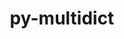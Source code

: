 ---
title: "py-multidict"
layout: cache
categories: [package, develop]
meta: {"compilers": ["apple-clang@16.0.0", "gcc@11.4.0", "gcc@13.2.0", "intel-oneapi-compilers@2025.1.0"], "num_specs": 140, "num_specs_by_stack": {"e4s": 30, "e4s-oneapi": 18, "ml-darwin-aarch64-mps": 30, "ml-linux-aarch64-cpu": 31, "ml-linux-aarch64-cuda": 30, "ml-linux-x86_64-cpu": 30, "ml-linux-x86_64-cuda": 29, "root": 140}, "oss": ["sequoia", "ubuntu22.04", "ubuntu24.04"], "platforms": ["darwin", "linux"], "stacks": ["e4s", "e4s-oneapi", "ml-darwin-aarch64-mps", "ml-linux-aarch64-cpu", "ml-linux-aarch64-cuda", "ml-linux-x86_64-cpu", "ml-linux-x86_64-cuda", "root"], "targets": ["aarch64", "x86_64_v3"], "versions": ["6.1.0"]}
spec_details: [{"compiler": "apple-clang@16.0.0", "hash": "2tgnxc34lmldx4rhbsmenmxaoje6n3j4", "os": "sequoia", "platform": "darwin", "size": "-", "stacks": ["ml-darwin-aarch64-mps", "root"], "target": "aarch64", "variants": ["build_system=python_pip"], "versions": ["6.1.0"]}, {"compiler": "gcc@13.2.0", "hash": "2va2ibvbxt6j2ukpm52msha675q4cvab", "os": "ubuntu24.04", "platform": "linux", "size": "-", "stacks": ["ml-linux-x86_64-cpu", "ml-linux-x86_64-cuda", "root"], "target": "x86_64_v3", "variants": ["build_system=python_pip"], "versions": ["6.1.0"]}, {"compiler": "gcc@13.2.0", "hash": "33hrviraccmvyodtfkphtlvncyhm4t7p", "os": "ubuntu24.04", "platform": "linux", "size": "-", "stacks": ["ml-linux-x86_64-cpu", "ml-linux-x86_64-cuda", "root"], "target": "x86_64_v3", "variants": ["build_system=python_pip"], "versions": ["6.1.0"]}, {"compiler": "gcc@11.4.0", "hash": "34o2c75lwlv5ieqe7nxjr3vk4hkpjj2c", "os": "ubuntu22.04", "platform": "linux", "size": "-", "stacks": ["e4s", "root"], "target": "x86_64_v3", "variants": ["build_system=python_pip"], "versions": ["6.1.0"]}, {"compiler": "gcc@13.2.0", "hash": "3ah2ea64dt2uaa2uca6se5rdbn77mega", "os": "ubuntu24.04", "platform": "linux", "size": "-", "stacks": ["ml-linux-x86_64-cpu", "ml-linux-x86_64-cuda", "root"], "target": "x86_64_v3", "variants": ["build_system=python_pip"], "versions": ["6.1.0"]}, {"compiler": "gcc@13.2.0", "hash": "3bz5fzdyqzo3fp2axv5xdyn2gcz6bnww", "os": "ubuntu24.04", "platform": "linux", "size": "-", "stacks": ["ml-linux-aarch64-cpu", "ml-linux-aarch64-cuda", "root"], "target": "aarch64", "variants": ["build_system=python_pip"], "versions": ["6.1.0"]}, {"compiler": "gcc@11.4.0", "hash": "3pmbusjvxtrkkvn25bnghmc74nk5qlct", "os": "ubuntu22.04", "platform": "linux", "size": "-", "stacks": ["e4s", "root"], "target": "x86_64_v3", "variants": ["build_system=python_pip"], "versions": ["6.1.0"]}, {"compiler": "gcc@13.2.0", "hash": "42t2l36wymckis6qmndj5xgczqogfqoz", "os": "ubuntu24.04", "platform": "linux", "size": "-", "stacks": ["ml-linux-x86_64-cpu", "ml-linux-x86_64-cuda", "root"], "target": "x86_64_v3", "variants": ["build_system=python_pip"], "versions": ["6.1.0"]}, {"compiler": "gcc@13.2.0", "hash": "4gabp43ad5nb7knwav3uq4gl5becxvej", "os": "ubuntu24.04", "platform": "linux", "size": "-", "stacks": ["ml-linux-aarch64-cuda", "root"], "target": "aarch64", "variants": ["build_system=python_pip"], "versions": ["6.1.0"]}, {"compiler": "apple-clang@16.0.0", "hash": "4mokbtzc6wlyyqr72vmq4tlsxhodns2b", "os": "sequoia", "platform": "darwin", "size": "-", "stacks": ["ml-darwin-aarch64-mps", "root"], "target": "aarch64", "variants": ["build_system=python_pip"], "versions": ["6.1.0"]}, {"compiler": "apple-clang@16.0.0", "hash": "4nrsefirksunt5wvdtoex6niybm3zbia", "os": "sequoia", "platform": "darwin", "size": "-", "stacks": ["ml-darwin-aarch64-mps", "root"], "target": "aarch64", "variants": ["build_system=python_pip"], "versions": ["6.1.0"]}, {"compiler": "gcc@11.4.0", "hash": "4nvkiuw36b2paniqnoa5ky5tny64vaur", "os": "ubuntu22.04", "platform": "linux", "size": "-", "stacks": ["e4s", "root"], "target": "x86_64_v3", "variants": ["build_system=python_pip"], "versions": ["6.1.0"]}, {"compiler": "gcc@13.2.0", "hash": "52ymrri5v2ne7yextjh2loshk4kdzkx6", "os": "ubuntu24.04", "platform": "linux", "size": "-", "stacks": ["ml-linux-aarch64-cpu", "ml-linux-aarch64-cuda", "root"], "target": "aarch64", "variants": ["build_system=python_pip"], "versions": ["6.1.0"]}, {"compiler": "gcc@11.4.0", "hash": "5azjikawqce7v7z4hcijyqsjye7mykh7", "os": "ubuntu22.04", "platform": "linux", "size": "-", "stacks": ["e4s", "root"], "target": "x86_64_v3", "variants": ["build_system=python_pip"], "versions": ["6.1.0"]}, {"compiler": "gcc@11.4.0", "hash": "5nenvuexyk4mca2vmra6m6mhwkvvyozl", "os": "ubuntu22.04", "platform": "linux", "size": "-", "stacks": ["e4s", "root"], "target": "x86_64_v3", "variants": ["build_system=python_pip"], "versions": ["6.1.0"]}, {"compiler": "gcc@13.2.0", "hash": "5tbuwaslizp2cfsimk7rdixrjr3omseo", "os": "ubuntu24.04", "platform": "linux", "size": "-", "stacks": ["ml-linux-x86_64-cpu", "ml-linux-x86_64-cuda", "root"], "target": "x86_64_v3", "variants": ["build_system=python_pip"], "versions": ["6.1.0"]}, {"compiler": "gcc@13.2.0", "hash": "67jgqr734bst5lge2qoti7xl5nsnpdef", "os": "ubuntu24.04", "platform": "linux", "size": "-", "stacks": ["ml-linux-x86_64-cpu", "ml-linux-x86_64-cuda", "root"], "target": "x86_64_v3", "variants": ["build_system=python_pip"], "versions": ["6.1.0"]}, {"compiler": "gcc@11.4.0", "hash": "6fjoemn2gx74i53z7heeiwn3m4dqdd2m", "os": "ubuntu22.04", "platform": "linux", "size": "-", "stacks": ["e4s", "root"], "target": "x86_64_v3", "variants": ["build_system=python_pip"], "versions": ["6.1.0"]}, {"compiler": "gcc@11.4.0", "hash": "6hi4obks2aqbx676sr4pw2m3lzqyeltm", "os": "ubuntu22.04", "platform": "linux", "size": "-", "stacks": ["e4s", "root"], "target": "x86_64_v3", "variants": ["build_system=python_pip"], "versions": ["6.1.0"]}, {"compiler": "intel-oneapi-compilers@2025.1.0", "hash": "6oyuwcrb5fovk3dpeggmiem3ps3nisuc", "os": "ubuntu22.04", "platform": "linux", "size": "-", "stacks": ["e4s-oneapi", "root"], "target": "x86_64_v3", "variants": ["build_system=python_pip"], "versions": ["6.1.0"]}, {"compiler": "gcc@13.2.0", "hash": "6sfe6p6go3rs22zmwuk55tjfkfupbkyt", "os": "ubuntu24.04", "platform": "linux", "size": "-", "stacks": ["ml-linux-aarch64-cpu", "ml-linux-aarch64-cuda", "root"], "target": "aarch64", "variants": ["build_system=python_pip"], "versions": ["6.1.0"]}, {"compiler": "gcc@11.4.0", "hash": "75jcircxvfwsil27laooxcw5jfmulwd2", "os": "ubuntu22.04", "platform": "linux", "size": "-", "stacks": ["e4s", "root"], "target": "x86_64_v3", "variants": ["build_system=python_pip"], "versions": ["6.1.0"]}, {"compiler": "gcc@11.4.0", "hash": "76vbwbauxber6ctwomf4motar4qaue6w", "os": "ubuntu22.04", "platform": "linux", "size": "-", "stacks": ["e4s", "root"], "target": "x86_64_v3", "variants": ["build_system=python_pip"], "versions": ["6.1.0"]}, {"compiler": "apple-clang@16.0.0", "hash": "77edr4435tvjsn7ey4hcueddezl376ih", "os": "sequoia", "platform": "darwin", "size": "-", "stacks": ["ml-darwin-aarch64-mps", "root"], "target": "aarch64", "variants": ["build_system=python_pip"], "versions": ["6.1.0"]}, {"compiler": "gcc@13.2.0", "hash": "7eqnopex7rh6tlalxfr5bolth4too3gl", "os": "ubuntu24.04", "platform": "linux", "size": "-", "stacks": ["ml-linux-aarch64-cpu", "ml-linux-aarch64-cuda", "root"], "target": "aarch64", "variants": ["build_system=python_pip"], "versions": ["6.1.0"]}, {"compiler": "gcc@13.2.0", "hash": "7kfu7awafcplj3tj4cnd5jy66iqzgvov", "os": "ubuntu24.04", "platform": "linux", "size": "-", "stacks": ["ml-linux-x86_64-cpu", "ml-linux-x86_64-cuda", "root"], "target": "x86_64_v3", "variants": ["build_system=python_pip"], "versions": ["6.1.0"]}, {"compiler": "gcc@13.2.0", "hash": "7kk5vsoixrzsmd4rxbat32syy2qx4oel", "os": "ubuntu24.04", "platform": "linux", "size": "-", "stacks": ["ml-linux-aarch64-cpu", "root"], "target": "aarch64", "variants": ["build_system=python_pip"], "versions": ["6.1.0"]}, {"compiler": "gcc@13.2.0", "hash": "7m3phdfl6ctmlangcyn5aldatgr7axar", "os": "ubuntu24.04", "platform": "linux", "size": "-", "stacks": ["ml-linux-aarch64-cpu", "root"], "target": "aarch64", "variants": ["build_system=python_pip"], "versions": ["6.1.0"]}, {"compiler": "intel-oneapi-compilers@2025.1.0", "hash": "7ocq7idfs2vggqxopm5arbjdbb2yhjlc", "os": "ubuntu22.04", "platform": "linux", "size": "-", "stacks": ["e4s-oneapi", "root"], "target": "x86_64_v3", "variants": ["build_system=python_pip"], "versions": ["6.1.0"]}, {"compiler": "gcc@13.2.0", "hash": "7wesha7yb6nsyf24xo3xoncs7qf6lvir", "os": "ubuntu24.04", "platform": "linux", "size": "-", "stacks": ["ml-linux-aarch64-cpu", "ml-linux-aarch64-cuda", "root"], "target": "aarch64", "variants": ["build_system=python_pip"], "versions": ["6.1.0"]}, {"compiler": "gcc@11.4.0", "hash": "7ymr7t2xpn2ze3ndzbuoli43daroyq5c", "os": "ubuntu22.04", "platform": "linux", "size": "-", "stacks": ["e4s", "root"], "target": "x86_64_v3", "variants": ["build_system=python_pip"], "versions": ["6.1.0"]}, {"compiler": "gcc@13.2.0", "hash": "a3zpufbcipnp455ert2bhmelgx4zsg4v", "os": "ubuntu24.04", "platform": "linux", "size": "-", "stacks": ["ml-linux-aarch64-cpu", "ml-linux-aarch64-cuda", "root"], "target": "aarch64", "variants": ["build_system=python_pip"], "versions": ["6.1.0"]}, {"compiler": "gcc@11.4.0", "hash": "a45s55v5gpjj2cpt4vofickivw2bxrl5", "os": "ubuntu22.04", "platform": "linux", "size": "-", "stacks": ["e4s", "root"], "target": "x86_64_v3", "variants": ["build_system=python_pip"], "versions": ["6.1.0"]}, {"compiler": "gcc@11.4.0", "hash": "a7gqqa5apzc4htgjzfrhlfbnh7bwo4t7", "os": "ubuntu22.04", "platform": "linux", "size": "-", "stacks": ["e4s", "root"], "target": "x86_64_v3", "variants": ["build_system=python_pip"], "versions": ["6.1.0"]}, {"compiler": "apple-clang@16.0.0", "hash": "ayr7u6p3xi2b7oqbem557uul2l5o7oam", "os": "sequoia", "platform": "darwin", "size": "-", "stacks": ["ml-darwin-aarch64-mps", "root"], "target": "aarch64", "variants": ["build_system=python_pip"], "versions": ["6.1.0"]}, {"compiler": "gcc@11.4.0", "hash": "bgkhot24xbycwuloexymmf34aysceibx", "os": "ubuntu22.04", "platform": "linux", "size": "-", "stacks": ["e4s", "root"], "target": "x86_64_v3", "variants": ["build_system=python_pip"], "versions": ["6.1.0"]}, {"compiler": "apple-clang@16.0.0", "hash": "byn5pohk5f2epd2ntp5pme6pdzueppeo", "os": "sequoia", "platform": "darwin", "size": "-", "stacks": ["ml-darwin-aarch64-mps", "root"], "target": "aarch64", "variants": ["build_system=python_pip"], "versions": ["6.1.0"]}, {"compiler": "gcc@11.4.0", "hash": "c2oehcqewgkwx7zexdxudjnay3mymrct", "os": "ubuntu22.04", "platform": "linux", "size": "-", "stacks": ["e4s", "root"], "target": "x86_64_v3", "variants": ["build_system=python_pip"], "versions": ["6.1.0"]}, {"compiler": "apple-clang@16.0.0", "hash": "c6zrj6so2smgzifxidqj3oq2uw3qmuvr", "os": "sequoia", "platform": "darwin", "size": "-", "stacks": ["ml-darwin-aarch64-mps", "root"], "target": "aarch64", "variants": ["build_system=python_pip"], "versions": ["6.1.0"]}, {"compiler": "apple-clang@16.0.0", "hash": "ca4hvtrpepqh3isqmxmm4egwcmgcdnlj", "os": "sequoia", "platform": "darwin", "size": "-", "stacks": ["ml-darwin-aarch64-mps", "root"], "target": "aarch64", "variants": ["build_system=python_pip"], "versions": ["6.1.0"]}, {"compiler": "apple-clang@16.0.0", "hash": "cgqxxiwzwszxnxdgmgb66j3vxmwqoih6", "os": "sequoia", "platform": "darwin", "size": "-", "stacks": ["ml-darwin-aarch64-mps", "root"], "target": "aarch64", "variants": ["build_system=python_pip"], "versions": ["6.1.0"]}, {"compiler": "gcc@13.2.0", "hash": "cim6vovbif7dgrrgxw3r4lmaaepplhft", "os": "ubuntu24.04", "platform": "linux", "size": "-", "stacks": ["ml-linux-aarch64-cpu", "ml-linux-aarch64-cuda", "root"], "target": "aarch64", "variants": ["build_system=python_pip"], "versions": ["6.1.0"]}, {"compiler": "apple-clang@16.0.0", "hash": "cinxwhmlin776tzcnlsd7aidfdrbqmgl", "os": "sequoia", "platform": "darwin", "size": "-", "stacks": ["ml-darwin-aarch64-mps", "root"], "target": "aarch64", "variants": ["build_system=python_pip"], "versions": ["6.1.0"]}, {"compiler": "apple-clang@16.0.0", "hash": "cjhlrze4zer4yo62hvcofrmqep54sik7", "os": "sequoia", "platform": "darwin", "size": "-", "stacks": ["ml-darwin-aarch64-mps", "root"], "target": "aarch64", "variants": ["build_system=python_pip"], "versions": ["6.1.0"]}, {"compiler": "gcc@13.2.0", "hash": "cq5mopmoriijdwkcr7v3wvodcwzzaycq", "os": "ubuntu24.04", "platform": "linux", "size": "-", "stacks": ["ml-linux-x86_64-cpu", "ml-linux-x86_64-cuda", "root"], "target": "x86_64_v3", "variants": ["build_system=python_pip"], "versions": ["6.1.0"]}, {"compiler": "gcc@13.2.0", "hash": "d2a36bmpn3abaedyczqjzoabyoguqsun", "os": "ubuntu24.04", "platform": "linux", "size": "-", "stacks": ["ml-linux-x86_64-cpu", "ml-linux-x86_64-cuda", "root"], "target": "x86_64_v3", "variants": ["build_system=python_pip"], "versions": ["6.1.0"]}, {"compiler": "apple-clang@16.0.0", "hash": "dchg2ozxt4teah6utorfc5h7zvrxcmkq", "os": "sequoia", "platform": "darwin", "size": "-", "stacks": ["ml-darwin-aarch64-mps", "root"], "target": "aarch64", "variants": ["build_system=python_pip"], "versions": ["6.1.0"]}, {"compiler": "gcc@13.2.0", "hash": "dnut7mnvnplonxya5qflrwtqtzqhqz2i", "os": "ubuntu24.04", "platform": "linux", "size": "-", "stacks": ["ml-linux-aarch64-cpu", "ml-linux-aarch64-cuda", "root"], "target": "aarch64", "variants": ["build_system=python_pip"], "versions": ["6.1.0"]}, {"compiler": "gcc@11.4.0", "hash": "dvhrs5z2bsee42rio4vo47qoc6kwriqw", "os": "ubuntu22.04", "platform": "linux", "size": "-", "stacks": ["e4s", "root"], "target": "x86_64_v3", "variants": ["build_system=python_pip"], "versions": ["6.1.0"]}, {"compiler": "gcc@13.2.0", "hash": "dx6krgcrcoszbs74ze4dzewk56cy7yf5", "os": "ubuntu24.04", "platform": "linux", "size": "-", "stacks": ["ml-linux-aarch64-cpu", "ml-linux-aarch64-cuda", "root"], "target": "aarch64", "variants": ["build_system=python_pip"], "versions": ["6.1.0"]}, {"compiler": "intel-oneapi-compilers@2025.1.0", "hash": "e7kxq66fbdvowh7pgpsvtotphpsr2euz", "os": "ubuntu22.04", "platform": "linux", "size": "-", "stacks": ["e4s-oneapi", "root"], "target": "x86_64_v3", "variants": ["build_system=python_pip"], "versions": ["6.1.0"]}, {"compiler": "apple-clang@16.0.0", "hash": "eloxkwzddb46ezlr4r3yjguwsr77duaf", "os": "sequoia", "platform": "darwin", "size": "-", "stacks": ["ml-darwin-aarch64-mps", "root"], "target": "aarch64", "variants": ["build_system=python_pip"], "versions": ["6.1.0"]}, {"compiler": "gcc@13.2.0", "hash": "eqcaxcq4oqbsr5jwh6gobnxqwawi5pvi", "os": "ubuntu24.04", "platform": "linux", "size": "-", "stacks": ["ml-linux-x86_64-cpu", "ml-linux-x86_64-cuda", "root"], "target": "x86_64_v3", "variants": ["build_system=python_pip"], "versions": ["6.1.0"]}, {"compiler": "intel-oneapi-compilers@2025.1.0", "hash": "fdcsyzgqozishznps22attpsidfans6g", "os": "ubuntu22.04", "platform": "linux", "size": "-", "stacks": ["e4s-oneapi", "root"], "target": "x86_64_v3", "variants": ["build_system=python_pip"], "versions": ["6.1.0"]}, {"compiler": "gcc@11.4.0", "hash": "fjxvu3conxz3tkdcrn7r577umh5so6uf", "os": "ubuntu22.04", "platform": "linux", "size": "-", "stacks": ["e4s", "root"], "target": "x86_64_v3", "variants": ["build_system=python_pip"], "versions": ["6.1.0"]}, {"compiler": "gcc@13.2.0", "hash": "fmkrxopip3s5nvw6ajka4u437pjakgm5", "os": "ubuntu24.04", "platform": "linux", "size": "-", "stacks": ["ml-linux-aarch64-cpu", "ml-linux-aarch64-cuda", "root"], "target": "aarch64", "variants": ["build_system=python_pip"], "versions": ["6.1.0"]}, {"compiler": "gcc@11.4.0", "hash": "fmtd7mmyy6t5jgaytbbuaocew4iblcn4", "os": "ubuntu22.04", "platform": "linux", "size": "-", "stacks": ["e4s", "root"], "target": "x86_64_v3", "variants": ["build_system=python_pip"], "versions": ["6.1.0"]}, {"compiler": "gcc@11.4.0", "hash": "fnhslgytx73464ljdcr37rg6b3o7cqcv", "os": "ubuntu22.04", "platform": "linux", "size": "-", "stacks": ["e4s", "root"], "target": "x86_64_v3", "variants": ["build_system=python_pip"], "versions": ["6.1.0"]}, {"compiler": "gcc@11.4.0", "hash": "frkx6vwsheaaknvy3tyxyowxpl5w2kc3", "os": "ubuntu22.04", "platform": "linux", "size": "-", "stacks": ["e4s", "root"], "target": "x86_64_v3", "variants": ["build_system=python_pip"], "versions": ["6.1.0"]}, {"compiler": "gcc@11.4.0", "hash": "g27qbe3zl3dfyqcsdrnm3vwvctauyg5p", "os": "ubuntu22.04", "platform": "linux", "size": "-", "stacks": ["e4s", "root"], "target": "x86_64_v3", "variants": ["build_system=python_pip"], "versions": ["6.1.0"]}, {"compiler": "intel-oneapi-compilers@2025.1.0", "hash": "gbejidm74h3mzvnr4jrdm5f5iyfs5eia", "os": "ubuntu22.04", "platform": "linux", "size": "-", "stacks": ["e4s-oneapi", "root"], "target": "x86_64_v3", "variants": ["build_system=python_pip"], "versions": ["6.1.0"]}, {"compiler": "apple-clang@16.0.0", "hash": "gbvmy3jzmbjexvndlvqogetyjxtk3vhz", "os": "sequoia", "platform": "darwin", "size": "-", "stacks": ["ml-darwin-aarch64-mps", "root"], "target": "aarch64", "variants": ["build_system=python_pip"], "versions": ["6.1.0"]}, {"compiler": "gcc@13.2.0", "hash": "gjwo3j2cqdrtmabovqrna2cfldfnq7w7", "os": "ubuntu24.04", "platform": "linux", "size": "-", "stacks": ["ml-linux-aarch64-cpu", "ml-linux-aarch64-cuda", "root"], "target": "aarch64", "variants": ["build_system=python_pip"], "versions": ["6.1.0"]}, {"compiler": "apple-clang@16.0.0", "hash": "gkofvasam5ezt22hqqjgbhiesxfkbuw2", "os": "sequoia", "platform": "darwin", "size": "-", "stacks": ["ml-darwin-aarch64-mps", "root"], "target": "aarch64", "variants": ["build_system=python_pip"], "versions": ["6.1.0"]}, {"compiler": "gcc@13.2.0", "hash": "gn32hnn3t36jorbmebkbbah7mvfpwbjz", "os": "ubuntu24.04", "platform": "linux", "size": "-", "stacks": ["ml-linux-x86_64-cpu", "ml-linux-x86_64-cuda", "root"], "target": "x86_64_v3", "variants": ["build_system=python_pip"], "versions": ["6.1.0"]}, {"compiler": "apple-clang@16.0.0", "hash": "gph2ick7kzaku3ma7dj225vhs7eoe4lv", "os": "sequoia", "platform": "darwin", "size": "-", "stacks": ["ml-darwin-aarch64-mps", "root"], "target": "aarch64", "variants": ["build_system=python_pip"], "versions": ["6.1.0"]}, {"compiler": "gcc@13.2.0", "hash": "hcblzxrxe2xgbr63nfnktseseqda3w57", "os": "ubuntu24.04", "platform": "linux", "size": "-", "stacks": ["ml-linux-x86_64-cpu", "ml-linux-x86_64-cuda", "root"], "target": "x86_64_v3", "variants": ["build_system=python_pip"], "versions": ["6.1.0"]}, {"compiler": "intel-oneapi-compilers@2025.1.0", "hash": "hckxixr6abwavqcdxngox2v5tdp7n2hy", "os": "ubuntu22.04", "platform": "linux", "size": "-", "stacks": ["e4s-oneapi", "root"], "target": "x86_64_v3", "variants": ["build_system=python_pip"], "versions": ["6.1.0"]}, {"compiler": "gcc@11.4.0", "hash": "ifuwmab7aa3rv5jhupg74c67pwdartyv", "os": "ubuntu22.04", "platform": "linux", "size": "-", "stacks": ["e4s", "root"], "target": "x86_64_v3", "variants": ["build_system=python_pip"], "versions": ["6.1.0"]}, {"compiler": "gcc@13.2.0", "hash": "im4fgww6cm5bn7xzl7dhw272st7k5vol", "os": "ubuntu24.04", "platform": "linux", "size": "-", "stacks": ["ml-linux-aarch64-cpu", "ml-linux-aarch64-cuda", "root"], "target": "aarch64", "variants": ["build_system=python_pip"], "versions": ["6.1.0"]}, {"compiler": "gcc@13.2.0", "hash": "ipiig7ouzoron4lcjig42vv64ps5bgro", "os": "ubuntu24.04", "platform": "linux", "size": "-", "stacks": ["ml-linux-x86_64-cpu", "ml-linux-x86_64-cuda", "root"], "target": "x86_64_v3", "variants": ["build_system=python_pip"], "versions": ["6.1.0"]}, {"compiler": "gcc@13.2.0", "hash": "j6pkft3juoxbd7f7qhgu3toffuxxc654", "os": "ubuntu24.04", "platform": "linux", "size": "-", "stacks": ["ml-linux-aarch64-cpu", "ml-linux-aarch64-cuda", "root"], "target": "aarch64", "variants": ["build_system=python_pip"], "versions": ["6.1.0"]}, {"compiler": "apple-clang@16.0.0", "hash": "j73qggtah43h5kbrffgam7alk2zqbiec", "os": "sequoia", "platform": "darwin", "size": "-", "stacks": ["ml-darwin-aarch64-mps", "root"], "target": "aarch64", "variants": ["build_system=python_pip"], "versions": ["6.1.0"]}, {"compiler": "gcc@13.2.0", "hash": "jbhtwel7ygm22qia7k3ui3cc367k4dbj", "os": "ubuntu24.04", "platform": "linux", "size": "-", "stacks": ["ml-linux-aarch64-cpu", "ml-linux-aarch64-cuda", "root"], "target": "aarch64", "variants": ["build_system=python_pip"], "versions": ["6.1.0"]}, {"compiler": "intel-oneapi-compilers@2025.1.0", "hash": "ji4n22acoscb7me5d65yiitjwids5hhc", "os": "ubuntu22.04", "platform": "linux", "size": "-", "stacks": ["e4s-oneapi", "root"], "target": "x86_64_v3", "variants": ["build_system=python_pip"], "versions": ["6.1.0"]}, {"compiler": "apple-clang@16.0.0", "hash": "jn4dxjufjhfeaqme6ntznsyv3vkqxeo6", "os": "sequoia", "platform": "darwin", "size": "-", "stacks": ["ml-darwin-aarch64-mps", "root"], "target": "aarch64", "variants": ["build_system=python_pip"], "versions": ["6.1.0"]}, {"compiler": "apple-clang@16.0.0", "hash": "kejprocadkmeuol4vwwqya23jj3ne52q", "os": "sequoia", "platform": "darwin", "size": "-", "stacks": ["ml-darwin-aarch64-mps", "root"], "target": "aarch64", "variants": ["build_system=python_pip"], "versions": ["6.1.0"]}, {"compiler": "gcc@13.2.0", "hash": "kg6sykadlrx4eqnihsvei357abaadyv2", "os": "ubuntu24.04", "platform": "linux", "size": "-", "stacks": ["ml-linux-x86_64-cpu", "ml-linux-x86_64-cuda", "root"], "target": "x86_64_v3", "variants": ["build_system=python_pip"], "versions": ["6.1.0"]}, {"compiler": "gcc@11.4.0", "hash": "kv2jr3h7jkihb53b5ztbelmmq3e4lptq", "os": "ubuntu22.04", "platform": "linux", "size": "-", "stacks": ["e4s", "root"], "target": "x86_64_v3", "variants": ["build_system=python_pip"], "versions": ["6.1.0"]}, {"compiler": "gcc@13.2.0", "hash": "l4qhvimhio4qgubovjylhzobpbd5g33j", "os": "ubuntu24.04", "platform": "linux", "size": "-", "stacks": ["ml-linux-aarch64-cpu", "ml-linux-aarch64-cuda", "root"], "target": "aarch64", "variants": ["build_system=python_pip"], "versions": ["6.1.0"]}, {"compiler": "gcc@13.2.0", "hash": "l7dnh2q4ltnomovglox3ijkm6lgcgvcx", "os": "ubuntu24.04", "platform": "linux", "size": "-", "stacks": ["ml-linux-aarch64-cpu", "ml-linux-aarch64-cuda", "root"], "target": "aarch64", "variants": ["build_system=python_pip"], "versions": ["6.1.0"]}, {"compiler": "gcc@13.2.0", "hash": "lterpgyxzmdnkt7j2ygnlk3wkwqciuvb", "os": "ubuntu24.04", "platform": "linux", "size": "-", "stacks": ["ml-linux-aarch64-cpu", "ml-linux-aarch64-cuda", "root"], "target": "aarch64", "variants": ["build_system=python_pip"], "versions": ["6.1.0"]}, {"compiler": "intel-oneapi-compilers@2025.1.0", "hash": "m5qeqplxruvjs7dh2sg6gvdhdodkggvw", "os": "ubuntu22.04", "platform": "linux", "size": "-", "stacks": ["e4s-oneapi", "root"], "target": "x86_64_v3", "variants": ["build_system=python_pip"], "versions": ["6.1.0"]}, {"compiler": "gcc@13.2.0", "hash": "mb2gamfyftt7lzz7phngp424v7qdoyql", "os": "ubuntu24.04", "platform": "linux", "size": "-", "stacks": ["ml-linux-aarch64-cpu", "ml-linux-aarch64-cuda", "root"], "target": "aarch64", "variants": ["build_system=python_pip"], "versions": ["6.1.0"]}, {"compiler": "gcc@11.4.0", "hash": "mb6gtf5ins67c5kcg22iz3b5jrje4z5c", "os": "ubuntu22.04", "platform": "linux", "size": "-", "stacks": ["e4s", "root"], "target": "x86_64_v3", "variants": ["build_system=python_pip"], "versions": ["6.1.0"]}, {"compiler": "apple-clang@16.0.0", "hash": "mnhaafsxakfpmg5ctmucnch3dev6z3dj", "os": "sequoia", "platform": "darwin", "size": "-", "stacks": ["ml-darwin-aarch64-mps", "root"], "target": "aarch64", "variants": ["build_system=python_pip"], "versions": ["6.1.0"]}, {"compiler": "gcc@13.2.0", "hash": "mvg23ssarbb2ygbzybkv6exrjljlrqif", "os": "ubuntu24.04", "platform": "linux", "size": "-", "stacks": ["ml-linux-aarch64-cpu", "ml-linux-aarch64-cuda", "root"], "target": "aarch64", "variants": ["build_system=python_pip"], "versions": ["6.1.0"]}, {"compiler": "intel-oneapi-compilers@2025.1.0", "hash": "mvjowmzh6symvya76im6nysdbymo5ljl", "os": "ubuntu22.04", "platform": "linux", "size": "-", "stacks": ["e4s-oneapi", "root"], "target": "x86_64_v3", "variants": ["build_system=python_pip"], "versions": ["6.1.0"]}, {"compiler": "gcc@13.2.0", "hash": "myw7v5l2n4s2idcc3enoei6eownw5q2m", "os": "ubuntu24.04", "platform": "linux", "size": "-", "stacks": ["ml-linux-aarch64-cpu", "ml-linux-aarch64-cuda", "root"], "target": "aarch64", "variants": ["build_system=python_pip"], "versions": ["6.1.0"]}, {"compiler": "gcc@13.2.0", "hash": "nqcauerzbjwz6alyjbywhblpubwxzqtj", "os": "ubuntu24.04", "platform": "linux", "size": "-", "stacks": ["ml-linux-x86_64-cpu", "ml-linux-x86_64-cuda", "root"], "target": "x86_64_v3", "variants": ["build_system=python_pip"], "versions": ["6.1.0"]}, {"compiler": "gcc@13.2.0", "hash": "nw5x6mbttbaxwwfgh7sursm5wwbgyeib", "os": "ubuntu24.04", "platform": "linux", "size": "-", "stacks": ["ml-linux-x86_64-cpu", "ml-linux-x86_64-cuda", "root"], "target": "x86_64_v3", "variants": ["build_system=python_pip"], "versions": ["6.1.0"]}, {"compiler": "gcc@13.2.0", "hash": "o6c5cfk7wx3b476oewjdl4bcuygv6crh", "os": "ubuntu24.04", "platform": "linux", "size": "-", "stacks": ["ml-linux-x86_64-cpu", "ml-linux-x86_64-cuda", "root"], "target": "x86_64_v3", "variants": ["build_system=python_pip"], "versions": ["6.1.0"]}, {"compiler": "apple-clang@16.0.0", "hash": "o77aqjco3udi3szleoio7gxjyws4aci2", "os": "sequoia", "platform": "darwin", "size": "-", "stacks": ["ml-darwin-aarch64-mps", "root"], "target": "aarch64", "variants": ["build_system=python_pip"], "versions": ["6.1.0"]}, {"compiler": "apple-clang@16.0.0", "hash": "odwm5khehfk3duduhmmd2da5t7x6deka", "os": "sequoia", "platform": "darwin", "size": "-", "stacks": ["ml-darwin-aarch64-mps", "root"], "target": "aarch64", "variants": ["build_system=python_pip"], "versions": ["6.1.0"]}, {"compiler": "gcc@11.4.0", "hash": "onhedx5klqqifvdsvqn5qncf3lfc5m2f", "os": "ubuntu22.04", "platform": "linux", "size": "-", "stacks": ["e4s", "root"], "target": "x86_64_v3", "variants": ["build_system=python_pip"], "versions": ["6.1.0"]}, {"compiler": "apple-clang@16.0.0", "hash": "pvfjqtsdzqcaygywdhkshphdbwdatos4", "os": "sequoia", "platform": "darwin", "size": "-", "stacks": ["ml-darwin-aarch64-mps", "root"], "target": "aarch64", "variants": ["build_system=python_pip"], "versions": ["6.1.0"]}, {"compiler": "gcc@13.2.0", "hash": "pxm2c3oanytfg2vainnpmvdwdf2w7gc5", "os": "ubuntu24.04", "platform": "linux", "size": "-", "stacks": ["ml-linux-x86_64-cpu", "ml-linux-x86_64-cuda", "root"], "target": "x86_64_v3", "variants": ["build_system=python_pip"], "versions": ["6.1.0"]}, {"compiler": "apple-clang@16.0.0", "hash": "qbomerqxoculf5va2d336guyzqu5wh7k", "os": "sequoia", "platform": "darwin", "size": "-", "stacks": ["ml-darwin-aarch64-mps", "root"], "target": "aarch64", "variants": ["build_system=python_pip"], "versions": ["6.1.0"]}, {"compiler": "gcc@13.2.0", "hash": "qijyemwn4tik2hr5bobzc4xx4xofhlzv", "os": "ubuntu24.04", "platform": "linux", "size": "-", "stacks": ["ml-linux-aarch64-cpu", "ml-linux-aarch64-cuda", "root"], "target": "aarch64", "variants": ["build_system=python_pip"], "versions": ["6.1.0"]}, {"compiler": "gcc@11.4.0", "hash": "qtcxxtozary3n2siv4vkd22hg47xrzbm", "os": "ubuntu22.04", "platform": "linux", "size": "-", "stacks": ["e4s", "root"], "target": "x86_64_v3", "variants": ["build_system=python_pip"], "versions": ["6.1.0"]}, {"compiler": "apple-clang@16.0.0", "hash": "qwigaq6i5up7m5u3cpbh2lzuunwjevvn", "os": "sequoia", "platform": "darwin", "size": "-", "stacks": ["ml-darwin-aarch64-mps", "root"], "target": "aarch64", "variants": ["build_system=python_pip"], "versions": ["6.1.0"]}, {"compiler": "gcc@11.4.0", "hash": "r5qwwa3ndxemstsdz6klohjeg3qooyhj", "os": "ubuntu22.04", "platform": "linux", "size": "-", "stacks": ["e4s", "root"], "target": "x86_64_v3", "variants": ["build_system=python_pip"], "versions": ["6.1.0"]}, {"compiler": "intel-oneapi-compilers@2025.1.0", "hash": "retsswdklj4qrppltryykh7nc2a7gdcr", "os": "ubuntu22.04", "platform": "linux", "size": "-", "stacks": ["e4s-oneapi", "root"], "target": "x86_64_v3", "variants": ["build_system=python_pip"], "versions": ["6.1.0"]}, {"compiler": "gcc@13.2.0", "hash": "ridxvehpvyfr5kaxume3milahxv723ow", "os": "ubuntu24.04", "platform": "linux", "size": "-", "stacks": ["ml-linux-aarch64-cpu", "ml-linux-aarch64-cuda", "root"], "target": "aarch64", "variants": ["build_system=python_pip"], "versions": ["6.1.0"]}, {"compiler": "gcc@13.2.0", "hash": "rum2mp5whsr77oopekqjiw6d4ikenrcr", "os": "ubuntu24.04", "platform": "linux", "size": "-", "stacks": ["ml-linux-x86_64-cpu", "ml-linux-x86_64-cuda", "root"], "target": "x86_64_v3", "variants": ["build_system=python_pip"], "versions": ["6.1.0"]}, {"compiler": "intel-oneapi-compilers@2025.1.0", "hash": "s6hmfepp352jdvjqacyj65y5owl25la5", "os": "ubuntu22.04", "platform": "linux", "size": "-", "stacks": ["e4s-oneapi", "root"], "target": "x86_64_v3", "variants": ["build_system=python_pip"], "versions": ["6.1.0"]}, {"compiler": "gcc@13.2.0", "hash": "sdcygk3vrwqnuodasmdw5kviymmlygm5", "os": "ubuntu24.04", "platform": "linux", "size": "-", "stacks": ["ml-linux-x86_64-cpu", "ml-linux-x86_64-cuda", "root"], "target": "x86_64_v3", "variants": ["build_system=python_pip"], "versions": ["6.1.0"]}, {"compiler": "gcc@13.2.0", "hash": "sqy35a5o45xffgw2m6gfboun6rc6pw2y", "os": "ubuntu24.04", "platform": "linux", "size": "-", "stacks": ["ml-linux-aarch64-cpu", "ml-linux-aarch64-cuda", "root"], "target": "aarch64", "variants": ["build_system=python_pip"], "versions": ["6.1.0"]}, {"compiler": "gcc@13.2.0", "hash": "t4tcdueupu2phzp3ek6jgez3ksftyzcm", "os": "ubuntu24.04", "platform": "linux", "size": "-", "stacks": ["ml-linux-x86_64-cpu", "ml-linux-x86_64-cuda", "root"], "target": "x86_64_v3", "variants": ["build_system=python_pip"], "versions": ["6.1.0"]}, {"compiler": "gcc@13.2.0", "hash": "t77u422wyd7ia3rvudkrcas33w3ouefm", "os": "ubuntu24.04", "platform": "linux", "size": "-", "stacks": ["ml-linux-x86_64-cpu", "ml-linux-x86_64-cuda", "root"], "target": "x86_64_v3", "variants": ["build_system=python_pip"], "versions": ["6.1.0"]}, {"compiler": "intel-oneapi-compilers@2025.1.0", "hash": "toaeeqcucz3lsgbympyxxclsiwil6bgh", "os": "ubuntu22.04", "platform": "linux", "size": "-", "stacks": ["e4s-oneapi", "root"], "target": "x86_64_v3", "variants": ["build_system=python_pip"], "versions": ["6.1.0"]}, {"compiler": "gcc@11.4.0", "hash": "unaml6sde42s7xouztsgnrfudisbdiax", "os": "ubuntu22.04", "platform": "linux", "size": "-", "stacks": ["e4s", "root"], "target": "x86_64_v3", "variants": ["build_system=python_pip"], "versions": ["6.1.0"]}, {"compiler": "gcc@13.2.0", "hash": "uoprqxyyxpwkws54uh7e3toah3qwmtgi", "os": "ubuntu24.04", "platform": "linux", "size": "-", "stacks": ["ml-linux-x86_64-cpu", "ml-linux-x86_64-cuda", "root"], "target": "x86_64_v3", "variants": ["build_system=python_pip"], "versions": ["6.1.0"]}, {"compiler": "intel-oneapi-compilers@2025.1.0", "hash": "v4yghdvemd5kitnfwoqo5327vdswvk23", "os": "ubuntu22.04", "platform": "linux", "size": "-", "stacks": ["e4s-oneapi", "root"], "target": "x86_64_v3", "variants": ["build_system=python_pip"], "versions": ["6.1.0"]}, {"compiler": "gcc@13.2.0", "hash": "v52sznrxq3jdg5cijcrj23vnijcf5wtg", "os": "ubuntu24.04", "platform": "linux", "size": "-", "stacks": ["ml-linux-aarch64-cpu", "ml-linux-aarch64-cuda", "root"], "target": "aarch64", "variants": ["build_system=python_pip"], "versions": ["6.1.0"]}, {"compiler": "gcc@13.2.0", "hash": "ve4p6swgvdv3e44qy3r3liea7nufe53i", "os": "ubuntu24.04", "platform": "linux", "size": "-", "stacks": ["ml-linux-x86_64-cpu", "ml-linux-x86_64-cuda", "root"], "target": "x86_64_v3", "variants": ["build_system=python_pip"], "versions": ["6.1.0"]}, {"compiler": "gcc@13.2.0", "hash": "vk4i4cblr6hghase2bkvvr5xx7nft4ap", "os": "ubuntu24.04", "platform": "linux", "size": "-", "stacks": ["ml-linux-aarch64-cpu", "ml-linux-aarch64-cuda", "root"], "target": "aarch64", "variants": ["build_system=python_pip"], "versions": ["6.1.0"]}, {"compiler": "gcc@13.2.0", "hash": "vkszh2svlkpgne6t6odffdy5xtt4acsd", "os": "ubuntu24.04", "platform": "linux", "size": "-", "stacks": ["ml-linux-x86_64-cpu", "root"], "target": "x86_64_v3", "variants": ["build_system=python_pip"], "versions": ["6.1.0"]}, {"compiler": "gcc@13.2.0", "hash": "vvmnftl3lvgozejvdiagwjj4eydebzsy", "os": "ubuntu24.04", "platform": "linux", "size": "-", "stacks": ["ml-linux-aarch64-cpu", "ml-linux-aarch64-cuda", "root"], "target": "aarch64", "variants": ["build_system=python_pip"], "versions": ["6.1.0"]}, {"compiler": "gcc@13.2.0", "hash": "wbx6qbhhzjpukl4f5ae2b3eaguq4mjc7", "os": "ubuntu24.04", "platform": "linux", "size": "-", "stacks": ["ml-linux-aarch64-cpu", "ml-linux-aarch64-cuda", "root"], "target": "aarch64", "variants": ["build_system=python_pip"], "versions": ["6.1.0"]}, {"compiler": "gcc@13.2.0", "hash": "wkatyxxwdun7gpzzfio5kpfqbv5dkomp", "os": "ubuntu24.04", "platform": "linux", "size": "-", "stacks": ["ml-linux-x86_64-cpu", "ml-linux-x86_64-cuda", "root"], "target": "x86_64_v3", "variants": ["build_system=python_pip"], "versions": ["6.1.0"]}, {"compiler": "apple-clang@16.0.0", "hash": "wpj4a3rz6itjiootcdqonk53dahx4cg4", "os": "sequoia", "platform": "darwin", "size": "-", "stacks": ["ml-darwin-aarch64-mps", "root"], "target": "aarch64", "variants": ["build_system=python_pip"], "versions": ["6.1.0"]}, {"compiler": "intel-oneapi-compilers@2025.1.0", "hash": "wpk4veewdfywsojjymg5bix2g7yhoyml", "os": "ubuntu22.04", "platform": "linux", "size": "-", "stacks": ["e4s-oneapi", "root"], "target": "x86_64_v3", "variants": ["build_system=python_pip"], "versions": ["6.1.0"]}, {"compiler": "gcc@13.2.0", "hash": "wpsx7hhkewfvodhzewo2pzr3tikf4zfa", "os": "ubuntu24.04", "platform": "linux", "size": "-", "stacks": ["ml-linux-x86_64-cpu", "ml-linux-x86_64-cuda", "root"], "target": "x86_64_v3", "variants": ["build_system=python_pip"], "versions": ["6.1.0"]}, {"compiler": "gcc@11.4.0", "hash": "wr2hg54uge5gv4tkly2xfmh64um3d5ao", "os": "ubuntu22.04", "platform": "linux", "size": "-", "stacks": ["e4s", "root"], "target": "x86_64_v3", "variants": ["build_system=python_pip"], "versions": ["6.1.0"]}, {"compiler": "apple-clang@16.0.0", "hash": "wrfafqb7gxbvwv2ksiho6oyyvxef5ruh", "os": "sequoia", "platform": "darwin", "size": "-", "stacks": ["ml-darwin-aarch64-mps", "root"], "target": "aarch64", "variants": ["build_system=python_pip"], "versions": ["6.1.0"]}, {"compiler": "intel-oneapi-compilers@2025.1.0", "hash": "x4gti6pdovitubdo2qx76wiewxtz4uht", "os": "ubuntu22.04", "platform": "linux", "size": "-", "stacks": ["e4s-oneapi", "root"], "target": "x86_64_v3", "variants": ["build_system=python_pip"], "versions": ["6.1.0"]}, {"compiler": "intel-oneapi-compilers@2025.1.0", "hash": "xn7q5siyluyfluqyyrjfqildkcvkcmaz", "os": "ubuntu22.04", "platform": "linux", "size": "-", "stacks": ["e4s-oneapi", "root"], "target": "x86_64_v3", "variants": ["build_system=python_pip"], "versions": ["6.1.0"]}, {"compiler": "apple-clang@16.0.0", "hash": "xpag6s25lwgkwucvmhpynqw2mi5lglcs", "os": "sequoia", "platform": "darwin", "size": "-", "stacks": ["ml-darwin-aarch64-mps", "root"], "target": "aarch64", "variants": ["build_system=python_pip"], "versions": ["6.1.0"]}, {"compiler": "gcc@13.2.0", "hash": "xrqwzq2pgko6lt4etiv4s7yc4df6qw2k", "os": "ubuntu24.04", "platform": "linux", "size": "-", "stacks": ["ml-linux-x86_64-cpu", "ml-linux-x86_64-cuda", "root"], "target": "x86_64_v3", "variants": ["build_system=python_pip"], "versions": ["6.1.0"]}, {"compiler": "apple-clang@16.0.0", "hash": "y4jcjdcpdsvilu6sj4ljt4rih5ckv2o5", "os": "sequoia", "platform": "darwin", "size": "-", "stacks": ["ml-darwin-aarch64-mps", "root"], "target": "aarch64", "variants": ["build_system=python_pip"], "versions": ["6.1.0"]}, {"compiler": "intel-oneapi-compilers@2025.1.0", "hash": "yeiauit5fcygyykwc5lwz2bs5bgukltb", "os": "ubuntu22.04", "platform": "linux", "size": "-", "stacks": ["e4s-oneapi", "root"], "target": "x86_64_v3", "variants": ["build_system=python_pip"], "versions": ["6.1.0"]}, {"compiler": "gcc@13.2.0", "hash": "ygv5xeceegrb5ajxjup4z2uegghlbdyo", "os": "ubuntu24.04", "platform": "linux", "size": "-", "stacks": ["ml-linux-aarch64-cpu", "ml-linux-aarch64-cuda", "root"], "target": "aarch64", "variants": ["build_system=python_pip"], "versions": ["6.1.0"]}, {"compiler": "apple-clang@16.0.0", "hash": "yivou6xyon2u25dqe4vfm2m67zrnshzn", "os": "sequoia", "platform": "darwin", "size": "-", "stacks": ["ml-darwin-aarch64-mps", "root"], "target": "aarch64", "variants": ["build_system=python_pip"], "versions": ["6.1.0"]}, {"compiler": "gcc@13.2.0", "hash": "yjefko4pjlmb7jsck5c4zipnvkckcuuw", "os": "ubuntu24.04", "platform": "linux", "size": "-", "stacks": ["ml-linux-aarch64-cpu", "ml-linux-aarch64-cuda", "root"], "target": "aarch64", "variants": ["build_system=python_pip"], "versions": ["6.1.0"]}, {"compiler": "gcc@11.4.0", "hash": "yvdka3wl3hswklwlc64cpglt433w435y", "os": "ubuntu22.04", "platform": "linux", "size": "-", "stacks": ["e4s", "root"], "target": "x86_64_v3", "variants": ["build_system=python_pip"], "versions": ["6.1.0"]}, {"compiler": "gcc@11.4.0", "hash": "z6hqfvcfhakcb4ma4bnzv2cwreutquoq", "os": "ubuntu22.04", "platform": "linux", "size": "-", "stacks": ["e4s", "root"], "target": "x86_64_v3", "variants": ["build_system=python_pip"], "versions": ["6.1.0"]}, {"compiler": "gcc@13.2.0", "hash": "zodz32u7jfxmn7i6zz4rgh73e7nlknle", "os": "ubuntu24.04", "platform": "linux", "size": "-", "stacks": ["ml-linux-x86_64-cpu", "ml-linux-x86_64-cuda", "root"], "target": "x86_64_v3", "variants": ["build_system=python_pip"], "versions": ["6.1.0"]}, {"compiler": "intel-oneapi-compilers@2025.1.0", "hash": "ztbn7pjtwyqa6fjyd4mh63w2vat2gpau", "os": "ubuntu22.04", "platform": "linux", "size": "-", "stacks": ["e4s-oneapi", "root"], "target": "x86_64_v3", "variants": ["build_system=python_pip"], "versions": ["6.1.0"]}, {"compiler": "gcc@13.2.0", "hash": "zvr6nlrtgfhjfh33mnlrrqxirabfckkr", "os": "ubuntu24.04", "platform": "linux", "size": "-", "stacks": ["ml-linux-x86_64-cpu", "ml-linux-x86_64-cuda", "root"], "target": "x86_64_v3", "variants": ["build_system=python_pip"], "versions": ["6.1.0"]}]
---
